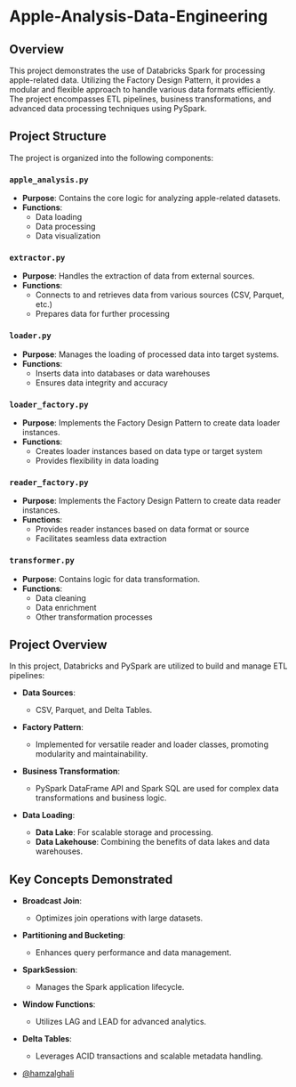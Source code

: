 # Apple-Analysis-Data-Engineering
## Overview

This project demonstrates the use of Databricks Spark for processing apple-related data. Utilizing the Factory Design Pattern, it provides a modular and flexible approach to handle various data formats efficiently. The project encompasses ETL pipelines, business transformations, and advanced data processing techniques using PySpark.

## Project Structure

The project is organized into the following components:

### `apple_analysis.py`

- **Purpose**: Contains the core logic for analyzing apple-related datasets.
- **Functions**:
  - Data loading
  - Data processing
  - Data visualization

### `extractor.py`

- **Purpose**: Handles the extraction of data from external sources.
- **Functions**:
  - Connects to and retrieves data from various sources (CSV, Parquet, etc.)
  - Prepares data for further processing

### `loader.py`

- **Purpose**: Manages the loading of processed data into target systems.
- **Functions**:
  - Inserts data into databases or data warehouses
  - Ensures data integrity and accuracy

### `loader_factory.py`

- **Purpose**: Implements the Factory Design Pattern to create data loader instances.
- **Functions**:
  - Creates loader instances based on data type or target system
  - Provides flexibility in data loading

### `reader_factory.py`

- **Purpose**: Implements the Factory Design Pattern to create data reader instances.
- **Functions**:
  - Provides reader instances based on data format or source
  - Facilitates seamless data extraction

### `transformer.py`

- **Purpose**: Contains logic for data transformation.
- **Functions**:
  - Data cleaning
  - Data enrichment
  - Other transformation processes

## Project Overview

In this project, Databricks and PySpark are utilized to build and manage ETL pipelines:

- **Data Sources**: 
  - CSV, Parquet, and Delta Tables.

- **Factory Pattern**:
  - Implemented for versatile reader and loader classes, promoting modularity and maintainability.

- **Business Transformation**:
  - PySpark DataFrame API and Spark SQL are used for complex data transformations and business logic.

- **Data Loading**:
  - **Data Lake**: For scalable storage and processing.
  - **Data Lakehouse**: Combining the benefits of data lakes and data warehouses.

## Key Concepts Demonstrated

- **Broadcast Join**:
  - Optimizes join operations with large datasets.

- **Partitioning and Bucketing**:
  - Enhances query performance and data management.

- **SparkSession**:
  - Manages the Spark application lifecycle.

- **Window Functions**:
  - Utilizes LAG and LEAD for advanced analytics.

- **Delta Tables**:
  - Leverages ACID transactions and scalable metadata handling.
 
- [@hamzalghali](https://github.com/HamzaLghali)


